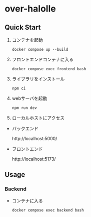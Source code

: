 # over-halolle

## Quick Start

1. コンテナを起動
    ```
    docker compose up --build
    ```

2. フロントエンドコンテナに入る
    ```
    docker compose exec frontend bash
    ```

3. ライブラリをインストール
    ```
    npm ci
    ```

3. webサーバを起動
    ```
    npm run dev
    ```

2. ローカルホストにアクセス

* バックエンド

    http://localhost:5000/

* フロントエンド

    http://localhost:5173/

## Usage

### Backend
* コンテナに入る
    ```
    docker compose exec backend bash
    ```